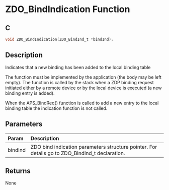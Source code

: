 # ZDO_BindIndication Function

## C

```c
void ZDO_BindIndication(ZDO_BindInd_t *bindInd);
```

## Description

 Indicates that a new binding has been added to the local binding table

The function must be implemented by the application (the body may be left empty).
The function is called by the stack when a ZDP binding request initiated either
by a remote device or by the local device is executed (a new binding entry is
added).

When the APS_BindReq() function is called to add a new entry to the local binding
table the indication function is not called.

## Parameters

| Param | Description |
|:----- |:----------- |
| bindInd | ZDO bind indication parameters structure pointer. For details go to ZDO_BindInd_t declaration. 

## Returns

 None  


